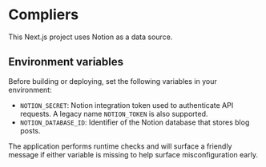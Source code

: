 # Compliers

This Next.js project uses Notion as a data source.

## Environment variables

Before building or deploying, set the following variables in your environment:

- `NOTION_SECRET`: Notion integration token used to authenticate API requests. A legacy name `NOTION_TOKEN` is also supported.
- `NOTION_DATABASE_ID`: Identifier of the Notion database that stores blog posts.

The application performs runtime checks and will surface a friendly message if either variable is missing to help surface misconfiguration early.

